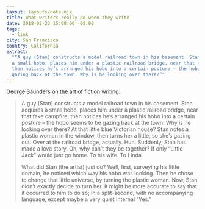 ```yaml
---
layout: layouts/note.njk
title: What writers really do when they write
date: 2018-02-23 15:08:00 -08:00
tags:
  - link
city: San Francisco
country: California
extract:
  "“A guy (Stan) constructs a model railroad town in his basement. Stan acquires
  a small hobo, places him under a plastic railroad bridge, near that fake campfire,
  then notices he’s arranged his hobo into a certain posture – the hobo seems to be
  gazing back at the town. Why is he looking over there?”"
---
```


George Saunders on [the art of fiction writing](https://www.theguardian.com/books/2017/mar/04/what-writers-really-do-when-they-write):

> A guy (Stan) constructs a model railroad town in his basement. Stan acquires a small hobo, places him under a plastic railroad bridge, near that fake campfire, then notices he’s arranged his hobo into a certain posture – the hobo seems to be gazing back at the town. Why is he looking over there? At that little blue Victorian house? Stan notes a plastic woman in the window, then turns her a little, so she’s gazing out. Over at the railroad bridge, actually. Huh. Suddenly, Stan has made a love story. Oh, why can’t they be together? If only “Little Jack” would just go home. To his wife. To Linda.
>
> What did Stan (the artist) just do? Well, first, surveying his little domain, he noticed which way his hobo was looking. Then he chose to change that little universe, by turning the plastic woman. Now, Stan didn’t exactly decide to turn her. It might be more accurate to say that it occurred to him to do so; in a split-second, with no accompanying language, except maybe a very quiet internal “Yes.”
